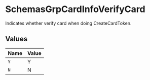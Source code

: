 # SchemasGrpCardInfoVerifyCard

Indicates whether verify card when doing CreateCardToken.



## Values

| Name  | Value |
| ----- | ----- |
| `Y`   | Y     |
| `N`   | N     |